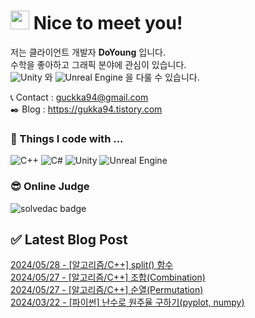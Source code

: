 
# <img src="https://github.com/JustDoYoung/JustDoYoung/assets/63029463/312b6a4a-8df0-4ae7-9a19-42dc5d5e3a7b" width="30" height="30"/> Nice to meet you! 

저는 클라이언트 개발자 **DoYoung** 입니다.  
수학을 좋아하고 그래픽 분야에 관심이 있습니다.   
![Unity](https://img.shields.io/badge/unity-%23000000.svg?style=plastic&logo=unity&logoColor=white) 와 ![Unreal Engine](https://img.shields.io/badge/unrealengine-%23313131.svg?style=plastic&logo=unrealengine&logoColor=white) 을 다룰 수 있습니다.
   
📞 Contact : guckka94@gmail.com   
✒️ Blog : https://gukka94.tistory.com
   
### 🌱 Things I code with ...
  ![C++](https://img.shields.io/badge/c++-%2300599C.svg?style=plastic&logo=c%2B%2B&logoColor=white)
  ![C#](https://img.shields.io/badge/c%23-%23239120.svg?style=plastic&logo=csharp&logoColor=white)
  ![Unity](https://img.shields.io/badge/unity-%23000000.svg?style=plastic&logo=unity&logoColor=white) 
  ![Unreal Engine](https://img.shields.io/badge/unrealengine-%23313131.svg?style=plastic&logo=unrealengine&logoColor=white) 
   
   
### 😎 Online Judge
![solvedac badge](https://solvedac-readme-badge.vercel.app/api/v1/badge?user=tornado0310&theme=github-dark&compact=1)
   
   
## ✅ Latest Blog Post

[2024/05/28 - [알고리즘/C++] split() 함수](http://gukka94.tistory.com/entry/%EC%95%8C%EA%B3%A0%EB%A6%AC%EC%A6%98C-split-%ED%95%A8%EC%88%98) <br/>
[2024/05/27 - [알고리즘/C++] 조합(Combination)](http://gukka94.tistory.com/entry/%EC%95%8C%EA%B3%A0%EB%A6%AC%EC%A6%98C-%EC%A1%B0%ED%95%A9Combination) <br/>
[2024/05/27 - [알고리즘/C++] 순열(Permutation)](http://gukka94.tistory.com/entry/%EC%95%8C%EA%B3%A0%EB%A6%AC%EC%A6%98C-%EC%88%9C%EC%97%B4Permutation) <br/>
[2024/03/22 - [파이썬] 난수로 원주율 구하기(pyplot, numpy)](http://gukka94.tistory.com/entry/%ED%8C%8C%EC%9D%B4%EC%8D%AC-%EB%82%9C%EC%88%98%EB%A1%9C-%EC%9B%90%EC%A3%BC%EC%9C%A8-%EA%B5%AC%ED%95%98%EA%B8%B0pyplot-numpy) <br/>
